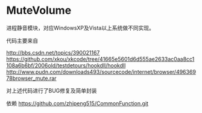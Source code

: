 # MuteVolume

进程静音模块，对应WindowsXP及Vista以上系统做不同实现。
  
  
  代码主要来自


  http://bbs.csdn.net/topics/390021167
  https://github.com/xkou/xkcode/tree/41665e5601d6d555ae2633ac0aa8cc1108a6b6bf/2006old/testdetours/hookdll/hookdll
  http://www.pudn.com/downloads493/sourcecode/internet/browser/49636978browser_mute.rar

对上述代码进行了BUG修复及简单封装

依赖
https://github.com/zhipeng515/CommonFunction.git
